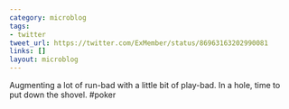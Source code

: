 ```yaml
---
category: microblog
tags:
- twitter
tweet_url: https://twitter.com/ExMember/status/86963163202990081
links: []
layout: microblog
---
```

Augmenting a lot of run-bad with a little bit of play-bad. In a hole, time to put down the shovel. #poker
